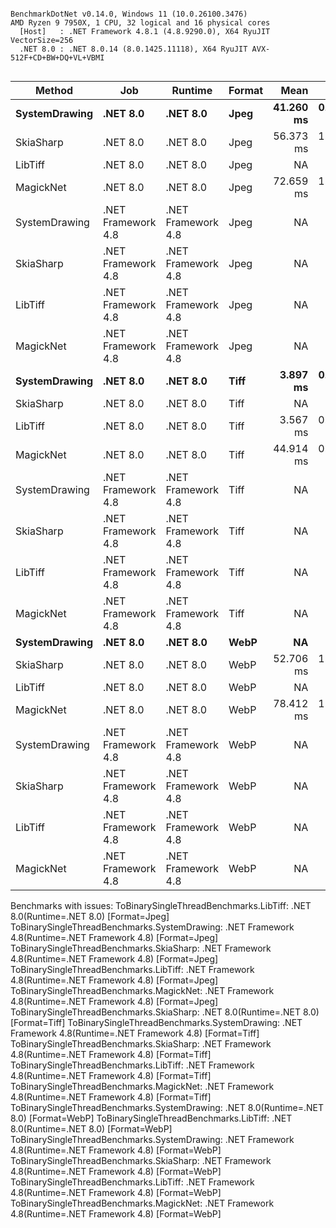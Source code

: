 ```

BenchmarkDotNet v0.14.0, Windows 11 (10.0.26100.3476)
AMD Ryzen 9 7950X, 1 CPU, 32 logical and 16 physical cores
  [Host]   : .NET Framework 4.8.1 (4.8.9290.0), X64 RyuJIT VectorSize=256
  .NET 8.0 : .NET 8.0.14 (8.0.1425.11118), X64 RyuJIT AVX-512F+CD+BW+DQ+VL+VBMI


```
| Method        | Job                | Runtime            | Format | Mean      | Error     | StdDev    | Gen0     | Gen1     | Gen2     | Allocated  |
|-------------- |------------------- |------------------- |------- |----------:|----------:|----------:|---------:|---------:|---------:|-----------:|
| **SystemDrawing** | **.NET 8.0**           | **.NET 8.0**           | **Jpeg**   | **41.260 ms** | **0.8065 ms** | **1.2556 ms** |        **-** |        **-** |        **-** |     **1335 B** |
| SkiaSharp     | .NET 8.0           | .NET 8.0           | Jpeg   | 56.373 ms | 1.1221 ms | 1.2922 ms |        - |        - |        - |     1536 B |
| LibTiff       | .NET 8.0           | .NET 8.0           | Jpeg   |        NA |        NA |        NA |       NA |       NA |       NA |         NA |
| MagickNet     | .NET 8.0           | .NET 8.0           | Jpeg   | 72.659 ms | 1.4028 ms | 1.1714 ms | 571.4286 | 571.4286 | 571.4286 | 34791184 B |
| SystemDrawing | .NET Framework 4.8 | .NET Framework 4.8 | Jpeg   |        NA |        NA |        NA |       NA |       NA |       NA |         NA |
| SkiaSharp     | .NET Framework 4.8 | .NET Framework 4.8 | Jpeg   |        NA |        NA |        NA |       NA |       NA |       NA |         NA |
| LibTiff       | .NET Framework 4.8 | .NET Framework 4.8 | Jpeg   |        NA |        NA |        NA |       NA |       NA |       NA |         NA |
| MagickNet     | .NET Framework 4.8 | .NET Framework 4.8 | Jpeg   |        NA |        NA |        NA |       NA |       NA |       NA |         NA |
| **SystemDrawing** | **.NET 8.0**           | **.NET 8.0**           | **Tiff**   |  **3.897 ms** | **0.0558 ms** | **0.0522 ms** |        **-** |        **-** |        **-** |      **258 B** |
| SkiaSharp     | .NET 8.0           | .NET 8.0           | Tiff   |        NA |        NA |        NA |       NA |       NA |       NA |         NA |
| LibTiff       | .NET 8.0           | .NET 8.0           | Tiff   |  3.567 ms | 0.0284 ms | 0.0252 ms |  11.7188 |        - |        - |   255874 B |
| MagickNet     | .NET 8.0           | .NET 8.0           | Tiff   | 44.914 ms | 0.8869 ms | 0.9858 ms | 727.2727 | 727.2727 | 727.2727 | 34790847 B |
| SystemDrawing | .NET Framework 4.8 | .NET Framework 4.8 | Tiff   |        NA |        NA |        NA |       NA |       NA |       NA |         NA |
| SkiaSharp     | .NET Framework 4.8 | .NET Framework 4.8 | Tiff   |        NA |        NA |        NA |       NA |       NA |       NA |         NA |
| LibTiff       | .NET Framework 4.8 | .NET Framework 4.8 | Tiff   |        NA |        NA |        NA |       NA |       NA |       NA |         NA |
| MagickNet     | .NET Framework 4.8 | .NET Framework 4.8 | Tiff   |        NA |        NA |        NA |       NA |       NA |       NA |         NA |
| **SystemDrawing** | **.NET 8.0**           | **.NET 8.0**           | **WebP**   |        **NA** |        **NA** |        **NA** |       **NA** |       **NA** |       **NA** |         **NA** |
| SkiaSharp     | .NET 8.0           | .NET 8.0           | WebP   | 52.706 ms | 1.0433 ms | 0.8145 ms |        - |        - |        - |     1536 B |
| LibTiff       | .NET 8.0           | .NET 8.0           | WebP   |        NA |        NA |        NA |       NA |       NA |       NA |         NA |
| MagickNet     | .NET 8.0           | .NET 8.0           | WebP   | 78.412 ms | 1.5562 ms | 1.5981 ms | 571.4286 | 571.4286 | 571.4286 | 34791184 B |
| SystemDrawing | .NET Framework 4.8 | .NET Framework 4.8 | WebP   |        NA |        NA |        NA |       NA |       NA |       NA |         NA |
| SkiaSharp     | .NET Framework 4.8 | .NET Framework 4.8 | WebP   |        NA |        NA |        NA |       NA |       NA |       NA |         NA |
| LibTiff       | .NET Framework 4.8 | .NET Framework 4.8 | WebP   |        NA |        NA |        NA |       NA |       NA |       NA |         NA |
| MagickNet     | .NET Framework 4.8 | .NET Framework 4.8 | WebP   |        NA |        NA |        NA |       NA |       NA |       NA |         NA |

Benchmarks with issues:
  ToBinarySingleThreadBenchmarks.LibTiff: .NET 8.0(Runtime=.NET 8.0) [Format=Jpeg]
  ToBinarySingleThreadBenchmarks.SystemDrawing: .NET Framework 4.8(Runtime=.NET Framework 4.8) [Format=Jpeg]
  ToBinarySingleThreadBenchmarks.SkiaSharp: .NET Framework 4.8(Runtime=.NET Framework 4.8) [Format=Jpeg]
  ToBinarySingleThreadBenchmarks.LibTiff: .NET Framework 4.8(Runtime=.NET Framework 4.8) [Format=Jpeg]
  ToBinarySingleThreadBenchmarks.MagickNet: .NET Framework 4.8(Runtime=.NET Framework 4.8) [Format=Jpeg]
  ToBinarySingleThreadBenchmarks.SkiaSharp: .NET 8.0(Runtime=.NET 8.0) [Format=Tiff]
  ToBinarySingleThreadBenchmarks.SystemDrawing: .NET Framework 4.8(Runtime=.NET Framework 4.8) [Format=Tiff]
  ToBinarySingleThreadBenchmarks.SkiaSharp: .NET Framework 4.8(Runtime=.NET Framework 4.8) [Format=Tiff]
  ToBinarySingleThreadBenchmarks.LibTiff: .NET Framework 4.8(Runtime=.NET Framework 4.8) [Format=Tiff]
  ToBinarySingleThreadBenchmarks.MagickNet: .NET Framework 4.8(Runtime=.NET Framework 4.8) [Format=Tiff]
  ToBinarySingleThreadBenchmarks.SystemDrawing: .NET 8.0(Runtime=.NET 8.0) [Format=WebP]
  ToBinarySingleThreadBenchmarks.LibTiff: .NET 8.0(Runtime=.NET 8.0) [Format=WebP]
  ToBinarySingleThreadBenchmarks.SystemDrawing: .NET Framework 4.8(Runtime=.NET Framework 4.8) [Format=WebP]
  ToBinarySingleThreadBenchmarks.SkiaSharp: .NET Framework 4.8(Runtime=.NET Framework 4.8) [Format=WebP]
  ToBinarySingleThreadBenchmarks.LibTiff: .NET Framework 4.8(Runtime=.NET Framework 4.8) [Format=WebP]
  ToBinarySingleThreadBenchmarks.MagickNet: .NET Framework 4.8(Runtime=.NET Framework 4.8) [Format=WebP]
